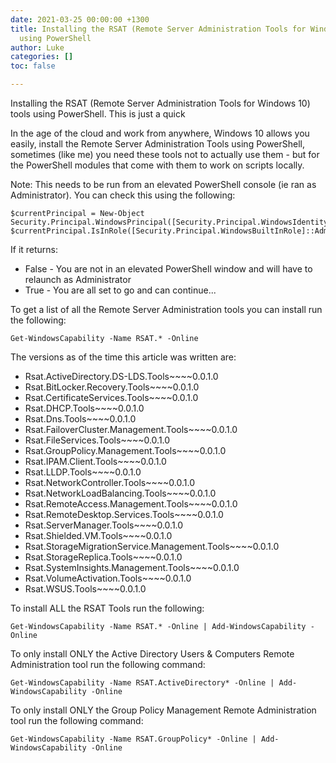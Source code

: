 ```yaml
---
date: 2021-03-25 00:00:00 +1300
title: Installing the RSAT (Remote Server Administration Tools for Windows 10) tools
  using PowerShell
author: Luke
categories: []
toc: false

---
```

Installing the RSAT (Remote Server Administration Tools for Windows 10) tools using PowerShell. This is just a quick 

In the age of the cloud and work from anywhere, Windows 10 allows you easily, install the Remote Server Administration Tools using PowerShell, sometimes (like me) you need these tools not to actually use them - but for the PowerShell modules that come with them to work on scripts locally.

Note: This needs to be run from an elevated PowerShell console (ie ran as Administrator). You can check this using the following:

    $currentPrincipal = New-Object Security.Principal.WindowsPrincipal([Security.Principal.WindowsIdentity]::GetCurrent())
    $currentPrincipal.IsInRole([Security.Principal.WindowsBuiltInRole]::Administrator)

If it returns:

* False - You are not in an elevated PowerShell window and will have to relaunch as Administrator
* True - You are all set to go and can continue...

To get a list of all the Remote Server Administration tools you can install run the following:

    Get-WindowsCapability -Name RSAT.* -Online

The versions as of the time this article was written are:

* Rsat.ActiveDirectory.DS-LDS.Tools\~\~\~\~0.0.1.0
* Rsat.BitLocker.Recovery.Tools\~\~\~\~0.0.1.0
* Rsat.CertificateServices.Tools\~\~\~\~0.0.1.0
* Rsat.DHCP.Tools\~\~\~\~0.0.1.0
* Rsat.Dns.Tools\~\~\~\~0.0.1.0
* Rsat.FailoverCluster.Management.Tools\~\~\~\~0.0.1.0
* Rsat.FileServices.Tools\~\~\~\~0.0.1.0
* Rsat.GroupPolicy.Management.Tools\~\~\~\~0.0.1.0
* Rsat.IPAM.Client.Tools\~\~\~\~0.0.1.0
* Rsat.LLDP.Tools\~\~\~\~0.0.1.0
* Rsat.NetworkController.Tools\~\~\~\~0.0.1.0
* Rsat.NetworkLoadBalancing.Tools\~\~\~\~0.0.1.0
* Rsat.RemoteAccess.Management.Tools\~\~\~\~0.0.1.0
* Rsat.RemoteDesktop.Services.Tools\~\~\~\~0.0.1.0
* Rsat.ServerManager.Tools\~\~\~\~0.0.1.0
* Rsat.Shielded.VM.Tools\~\~\~\~0.0.1.0
* Rsat.StorageMigrationService.Management.Tools\~\~\~\~0.0.1.0
* Rsat.StorageReplica.Tools\~\~\~\~0.0.1.0
* Rsat.SystemInsights.Management.Tools\~\~\~\~0.0.1.0
* Rsat.VolumeActivation.Tools\~\~\~\~0.0.1.0
* Rsat.WSUS.Tools\~\~\~\~0.0.1.0

To install ALL the RSAT Tools run the following:

    Get-WindowsCapability -Name RSAT.* -Online | Add-WindowsCapability -Online

To only install ONLY the Active Directory Users & Computers Remote Administration tool run the following command:

    Get-WindowsCapability -Name RSAT.ActiveDirectory* -Online | Add-WindowsCapability -Online
    
To only install ONLY the Group Policy Management Remote Administration tool run the following command:

    Get-WindowsCapability -Name RSAT.GroupPolicy* -Online | Add-WindowsCapability -Online
